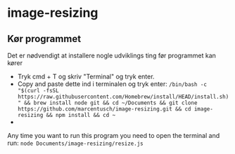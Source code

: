 # image-resizing

## Kør programmet

Det er nødvendigt at installere nogle udviklings ting før programmet kan kører
- Tryk cmd + T og skriv "Terminal" og tryk enter.
- Copy and paste dette ind i terminalen og tryk enter: `/bin/bash -c "$(curl -fsSL https://raw.githubusercontent.com/Homebrew/install/HEAD/install.sh)" && brew install node git && cd ~/Documents && git clone https://github.com/marcentusch/image-resizing.git && cd image-resizing && npm install && cd ~`
- 

Any time you want to run this program you need to open the terminal and run: `node Documents/image-resizing/resize.js`
